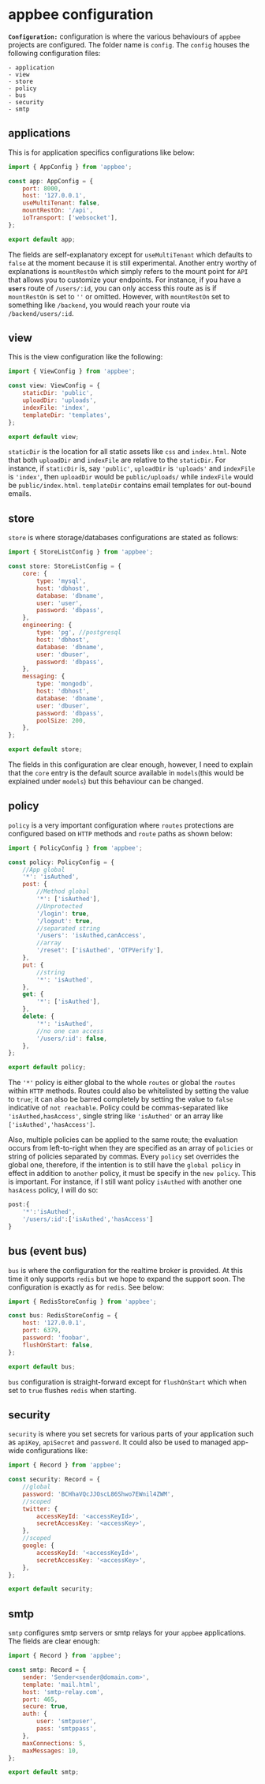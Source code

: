 # appbee configuration

**`Configuration:`** configuration is where the various behaviours of `appbee` projects are configured. The folder name is `config`. The `config` houses the following configuration files:

    - application
    - view
    - store
    - policy
    - bus
    - security
    - smtp

## applications

This is for application specifics configurations like below:

```javascript
import { AppConfig } from 'appbee';

const app: AppConfig = {
	port: 8000,
	host: '127.0.0.1',
	useMultiTenant: false,
	mountRestOn: '/api',
	ioTransport: ['websocket'],
};

export default app;
```

The fields are self-explanatory except for `useMultiTenant` which defaults to `false` at the moment because it is still experimental. Another entry worthy of explanations is `mountRestOn` which simply refers to the mount point for `API` that allows you to customize your endpoints. For instance, if you have a **`users`** route of `/users/:id`, you can only access this route as is if `mountRestOn` is set to `''` or omitted. However, with `mountRestOn` set to something like `/backend`, you would reach your route via `/backend/users/:id`.

## view

This is the view configuration like the following:

```javascript
import { ViewConfig } from 'appbee';

const view: ViewConfig = {
	staticDir: 'public',
	uploadDir: 'uploads',
	indexFile: 'index',
	templateDir: 'templates',
};

export default view;
```

`staticDir` is the location for all static assets like `css` and `index.html`. Note that both `uploadDir` and `indexFile` are relative to the `staticDir`. For instance, if `staticDir` is, say `'public'`, `uploadDir` is `'uploads'` and `indexFile` is `'index'`, then `uploadDir` would be `public/uploads/` while `indexFile` would be `public/index.html`. `templateDir` contains email templates for out-bound emails.

## store

`store` is where storage/databases configurations are stated as follows:

```javascript
import { StoreListConfig } from 'appbee';

const store: StoreListConfig = {
	core: {
		type: 'mysql',
		host: 'dbhost',
		database: 'dbname',
		user: 'user',
		password: 'dbpass',
	},
	engineering: {
		type: 'pg', //postgresql
		host: 'dbhost',
		database: 'dbname',
		user: 'dbuser',
		password: 'dbpass',
	},
	messaging: {
		type: 'mongodb',
		host: 'dbhost',
		database: 'dbname',
		user: 'dbuser',
		password: 'dbpass',
		poolSize: 200,
	},
};

export default store;
```

The fields in this configuration are clear enough, however, I need to explain that the `core` entry is the default source available in `models`(this would be explained under `models`) but this behaviour can be changed.

## policy

`policy` is a very important configuration where `routes` protections are configured based on `HTTP` methods and `route` paths as shown below:

```javascript
import { PolicyConfig } from 'appbee';

const policy: PolicyConfig = {
	//App global
	'*': 'isAuthed',
	post: {
		//Method global
		'*': ['isAuthed'],
		//Unprotected
		'/login': true,
		'/logout': true,
		//separated string
		'/users': 'isAuthed,canAccess',
		//array
		'/reset': ['isAuthed', 'OTPVerify'],
	},
	put: {
		//string
		'*': 'isAuthed',
	},
	get: {
		'*': ['isAuthed'],
	},
	delete: {
		'*': 'isAuthed',
		//no one can access
		'/users/:id': false,
	},
};

export default policy;
```

The `'*'` policy is either global to the whole `routes` or global the `routes` within `HTTP` methods. Routes could also be whitelisted by setting the value to `true`; it can also be barred completely by setting the value to `false` indicative of `not reachable`. Policy could be commas-separated like `'isAuthed,hasAccess'`, single string like `'isAuthed'` or an array like `['isAuthed','hasAccess']`.

Also, multiple policies can be applied to the same route; the evaluation occurs from left-to-right when they are specified as an array of `policies` or string of policies separated by commas. Every `policy` set overrides the global one, therefore, if the intention is to still have the `global policy` in effect in addition to `another` policy, it must be specify in the `new policy`. This is important.
For instance, if I still want policy `isAuthed` with another one `hasAcess` policy, I will do so:

```javascript
post:{
    '*':'isAuthed',
    '/users/:id':['isAuthed','hasAccess']
}
```

## bus (event bus)

`bus` is where the configuration for the realtime broker is provided. At this time it only supports `redis` but we hope to expand the support soon. The configuration is exactly as for `redis`. See below:

```javascript
import { RedisStoreConfig } from 'appbee';

const bus: RedisStoreConfig = {
	host: '127.0.0.1',
	port: 6379,
	password: 'foobar',
	flushOnStart: false,
};

export default bus;
```

`bus` configuration is straight-forward except for `flushOnStart` which when set to `true` flushes `redis` when starting.

## security

`security` is where you set secrets for various parts of your application such as `apiKey`, `apiSecret` and `password`. It could also be used to managed app-wide configurations like:

```javascript
import { Record } from 'appbee';

const security: Record = {
	//global
	password: 'BCHhaVQcJJOscL86Shwo7EWnil4ZWM',
	//scoped
	twitter: {
		accessKeyId: '<accessKeyId>',
		secretAccessKey: '<accessKey>',
	},
	//scoped
	google: {
		accessKeyId: '<accessKeyId>',
		secretAccessKey: '<accessKey>',
	},
};

export default security;
```

## smtp

`smtp` configures smtp servers or smtp relays for your `appbee` applications. The fields are clear enough:

```javascript
import { Record } from 'appbee';

const smtp: Record = {
	sender: 'Sender<sender@domain.com>',
	template: 'mail.html',
	host: 'smtp-relay.com',
	port: 465,
	secure: true,
	auth: {
		user: 'smtpuser',
		pass: 'smtppass',
	},
	maxConnections: 5,
	maxMessages: 10,
};

export default smtp;
```
